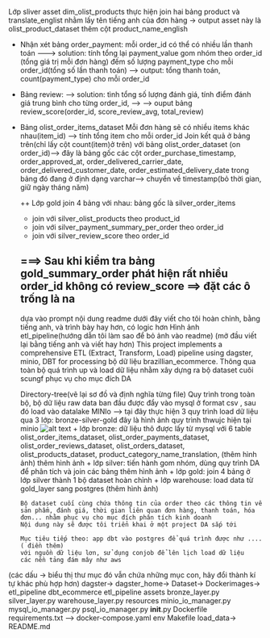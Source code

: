 Lớp sliver
asset dim_olist_products
thực hiện join hai bảng product và translate_englist nhằm lấy tên tiếng anh của đơn hàng
-> output asset này là olist_product_dataset thêm cột product_name_english

+ Nhận xét bảng order_payment: mỗi order_id có thể có nhiều lần thanh toán
   ---> solution: tính tổng lại payment_value gom nhóm theo order_id (tổng giá trị mỗi đơn hàng)
                  đếm số lượng payment_type cho mỗi order_id(tổng số lần thanh toán)
   --> output: tổng thanh toán, count(payment_type) cho mỗi order_id 

+ Bảng review:
    --> solution: tình tổng số lượng đánh giá, tính điểm đánh giá trung bình cho từng order_id, 
    -->  --> ouput bảng review_score(order_id, score_review_avg, total_review)

+ Bảng olist_order_items_dataset
   Mỗi đơn hàng sẽ có nhiều items khác nhau(item_id) --> tính tổng item cho mỗi order_id
   Join kết quả ở bảng trên(chỉ lấy cột count(item)ở trên) với bảng olist_order_dataset (on order_id)--> đây là bảng gốc
   các cột order_purchase_timestamp, order_approved_at, order_delivered_carrier_date, order_delivered_customer_date, order_estimated_delivery_date trong bảng đó đang ở định dạng varchar--> chuyển về timestamp(bỏ thời gian, giữ ngày tháng năm)


   ++ Lớp gold
   join 4 bảng với nhau: bảng gốc là silver_order_items
    - join với silver_olist_products theo product_id
    - join với silver_payment_summary_per_order theo order_id
    - join với silver_review_score theo order_id

    ===> Sau khi kiểm tra bảng gold_summary_order phát hiện rất nhiều order_id không có review_score
   ==> đặt các ô trống là na
   ------------------------------
   dựa vào prompt nội dung readme dưới đây viết cho tôi hoàn chỉnh, bằng tiếng anh, và trình bày hay hơn, có logic hơn
   Hình ảnh etl_pipeline(hướng dẫn tôi làm sao để bỏ ảnh vào readme)
   (mở đầu viết lại bằng tiếng anh và viết hay hơn)
   This project implements a comprehensive ETL (Extract, Transform, Load) pipeline using dagster, minio, DBT for processing bộ dữ liệu brazillian_ecommerce. Thông qua toàn bộ quá trình up và load dữ liệu nhằm xây dựng ra bộ dataset cuôi scungf phục vụ cho mục đích DA

   Directory-tree(vẽ lại sơ đồ và định nghĩa từng file)
   Quy trình trong toàn bộ, bộ dữ liệu raw data ban đầu được đẩy vào mysql ở format csv , sau đó load vào datalake MINIo --> tại đây thực hiện 3 quy trình load dữ liệu qua 3 lớp: bronze-silver-gold
   đây là hình ảnh quy trình thwujc hiện tại minio
   ![alt text](image-2.png)
      + lớp bronze: dữ liệu thô được lấy từ mysql với 6 table olist_order_items_dataset,
        olist_order_payments_dataset,
        olist_order_reviews_dataset,
        olist_orders_dataset,
        olist_products_dataset,
        product_category_name_translation,
        (thêm hình ảnh)
      thêm hình ảnh 
      + lớp silver: tiến hành gom nhóm, dùng quy trình DA để phân tích và join các bảng 
      thêm hình ảnh 
      + lớp gold: join 4 bảng ở lớp silver thành 1 bộ dataset hoàn chỉnh
      + lớp warehouse: load data từ gold_layer sang postgres
      (thêm hình ảnh)

      Bộ dataset cuối cùng chứa thông tin của order theo các thông tin về sản phẩm, đánh giá, thời gian liên quan đơn hàng, thanh toán, hóa đơn... nhằm phục vụ cho mục đích phân tích kinh doanh
      Nội dung này sẽ được tôi triển khai ở một project DA sắp tới

      Mục tiêu tiếp theo: app dbt vào postgres để quá trình được như ....( điền thêm)
      với nguồn dữ liệu lơn, sử dụng conjob để lên lịch load dữ liệu
      các nền tảng đám mây như aws
(các dấu -> biểu thị thư mục đó vẫn chứa những mục con, hãy đổi thành kí tự khác phù hợp hơn) 
dagster->
dagster_home->
Dataset->
Dockerimages->
etl_pipeline
      dbt_ecommerce
      etl_pipeline
            assets
                  bronze_layer.py
                  silver_layer.py
                  warehouse_layer.py
            resources
                  minio_io_manager.py
                  mysql_io_manager.py
                  psql_io_manager.py
            __init__.py
      Dockerfile
      requirements.txt
      -->
docker-compose.yaml
env
Makefile
load_data->
README.md
   

